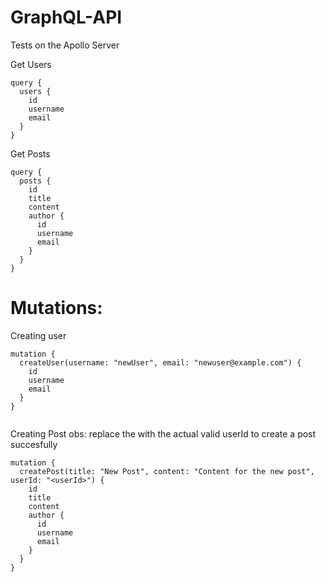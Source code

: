 # GraphQL-API
 
Tests on the Apollo Server

Get Users

```
query {
  users {
    id
    username
    email
  }
}

```

Get Posts

```
query {
  posts {
    id
    title
    content
    author {
      id
      username
      email
    }
  }
}

```

# Mutations:

Creating user

```
mutation {
  createUser(username: "newUser", email: "newuser@example.com") {
    id
    username
    email
  }
}


```

Creating Post
obs: replace the <userId> with the actual valid userId to create a post succesfully
```
mutation {
  createPost(title: "New Post", content: "Content for the new post", userId: "<userId>") {
    id
    title
    content
    author {
      id
      username
      email
    }
  }
}

```
